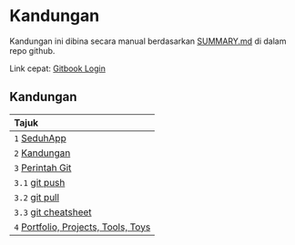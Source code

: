 # Kandungan

Kandungan ini dibina secara manual berdasarkan [SUMMARY.md](https://github.com/eymankun/gitbook-public/blob/master/SUMMARY.md) di dalam repo github.

Link cepat: [Gitbook Login](https://app.gitbook.com/@eymankun/spaces)

## Kandungan

| Tajuk |
| :--- |
| `1` [SeduhApp](https://eymankun.gitbook.io/seduhapp/) |
| `2` [Kandungan](kandungan.md#kandungan) |
| `3` [Perintah Git](perintah-git/) |
| `3.1` [git push](perintah-git/git-push.md) |
| `3.2` [git pull](perintah-git/git-pull.md) |
| `3.3` [git cheatsheet](perintah-git/git-cheatsheet.md) |
| `4` [Portfolio, Projects, Tools, Toys](portfolio-projects-tools-toys.md) |

